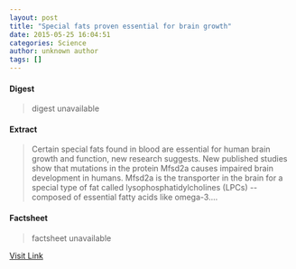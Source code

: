 ```yaml
---
layout: post
title: "Special fats proven essential for brain growth"
date: 2015-05-25 16:04:51
categories: Science
author: unknown author
tags: []
---
```



#### Digest
>digest unavailable

#### Extract
>Certain special fats found in blood are essential for human brain growth and function, new research suggests. New published studies show that mutations in the protein Mfsd2a causes impaired brain development in humans. Mfsd2a is the transporter in the brain for a special type of fat called lysophosphatidylcholines (LPCs) -- composed of essential fatty acids like omega-3....

#### Factsheet
>factsheet unavailable

[Visit Link](http://feeds.sciencedaily.com/~r/sciencedaily/~3/Ydz3fe2N_RY/150525120451.htm)


